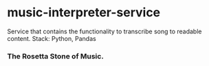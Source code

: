 # music-interpreter-service
Service that contains the functionality to transcribe song to readable content.
Stack: Python, Pandas


### The Rosetta Stone of Music.
